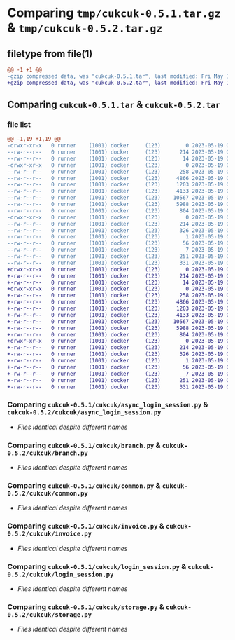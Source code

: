# Comparing `tmp/cukcuk-0.5.1.tar.gz` & `tmp/cukcuk-0.5.2.tar.gz`

## filetype from file(1)

```diff
@@ -1 +1 @@
-gzip compressed data, was "cukcuk-0.5.1.tar", last modified: Fri May 19 02:00:39 2023, max compression
+gzip compressed data, was "cukcuk-0.5.2.tar", last modified: Fri May 19 02:02:56 2023, max compression
```

## Comparing `cukcuk-0.5.1.tar` & `cukcuk-0.5.2.tar`

### file list

```diff
@@ -1,19 +1,19 @@
-drwxr-xr-x   0 runner    (1001) docker     (123)        0 2023-05-19 02:00:39.956358 cukcuk-0.5.1/
--rw-r--r--   0 runner    (1001) docker     (123)      214 2023-05-19 02:00:39.956358 cukcuk-0.5.1/PKG-INFO
--rw-r--r--   0 runner    (1001) docker     (123)       14 2023-05-19 02:00:29.000000 cukcuk-0.5.1/README.md
-drwxr-xr-x   0 runner    (1001) docker     (123)        0 2023-05-19 02:00:39.956358 cukcuk-0.5.1/cukcuk/
--rw-r--r--   0 runner    (1001) docker     (123)      258 2023-05-19 02:00:29.000000 cukcuk-0.5.1/cukcuk/__init__.py
--rw-r--r--   0 runner    (1001) docker     (123)     4866 2023-05-19 02:00:29.000000 cukcuk-0.5.1/cukcuk/async_login_session.py
--rw-r--r--   0 runner    (1001) docker     (123)     1203 2023-05-19 02:00:29.000000 cukcuk-0.5.1/cukcuk/branch.py
--rw-r--r--   0 runner    (1001) docker     (123)     4133 2023-05-19 02:00:29.000000 cukcuk-0.5.1/cukcuk/common.py
--rw-r--r--   0 runner    (1001) docker     (123)    10567 2023-05-19 02:00:29.000000 cukcuk-0.5.1/cukcuk/invoice.py
--rw-r--r--   0 runner    (1001) docker     (123)     5988 2023-05-19 02:00:29.000000 cukcuk-0.5.1/cukcuk/login_session.py
--rw-r--r--   0 runner    (1001) docker     (123)      804 2023-05-19 02:00:29.000000 cukcuk-0.5.1/cukcuk/storage.py
-drwxr-xr-x   0 runner    (1001) docker     (123)        0 2023-05-19 02:00:39.956358 cukcuk-0.5.1/cukcuk.egg-info/
--rw-r--r--   0 runner    (1001) docker     (123)      214 2023-05-19 02:00:39.000000 cukcuk-0.5.1/cukcuk.egg-info/PKG-INFO
--rw-r--r--   0 runner    (1001) docker     (123)      326 2023-05-19 02:00:39.000000 cukcuk-0.5.1/cukcuk.egg-info/SOURCES.txt
--rw-r--r--   0 runner    (1001) docker     (123)        1 2023-05-19 02:00:39.000000 cukcuk-0.5.1/cukcuk.egg-info/dependency_links.txt
--rw-r--r--   0 runner    (1001) docker     (123)       56 2023-05-19 02:00:39.000000 cukcuk-0.5.1/cukcuk.egg-info/requires.txt
--rw-r--r--   0 runner    (1001) docker     (123)        7 2023-05-19 02:00:39.000000 cukcuk-0.5.1/cukcuk.egg-info/top_level.txt
--rw-r--r--   0 runner    (1001) docker     (123)      251 2023-05-19 02:00:29.000000 cukcuk-0.5.1/pyproject.toml
--rw-r--r--   0 runner    (1001) docker     (123)      331 2023-05-19 02:00:39.956358 cukcuk-0.5.1/setup.cfg
+drwxr-xr-x   0 runner    (1001) docker     (123)        0 2023-05-19 02:02:56.398866 cukcuk-0.5.2/
+-rw-r--r--   0 runner    (1001) docker     (123)      214 2023-05-19 02:02:56.398866 cukcuk-0.5.2/PKG-INFO
+-rw-r--r--   0 runner    (1001) docker     (123)       14 2023-05-19 02:02:46.000000 cukcuk-0.5.2/README.md
+drwxr-xr-x   0 runner    (1001) docker     (123)        0 2023-05-19 02:02:56.394866 cukcuk-0.5.2/cukcuk/
+-rw-r--r--   0 runner    (1001) docker     (123)      258 2023-05-19 02:02:46.000000 cukcuk-0.5.2/cukcuk/__init__.py
+-rw-r--r--   0 runner    (1001) docker     (123)     4866 2023-05-19 02:02:46.000000 cukcuk-0.5.2/cukcuk/async_login_session.py
+-rw-r--r--   0 runner    (1001) docker     (123)     1203 2023-05-19 02:02:46.000000 cukcuk-0.5.2/cukcuk/branch.py
+-rw-r--r--   0 runner    (1001) docker     (123)     4133 2023-05-19 02:02:46.000000 cukcuk-0.5.2/cukcuk/common.py
+-rw-r--r--   0 runner    (1001) docker     (123)    10567 2023-05-19 02:02:46.000000 cukcuk-0.5.2/cukcuk/invoice.py
+-rw-r--r--   0 runner    (1001) docker     (123)     5988 2023-05-19 02:02:46.000000 cukcuk-0.5.2/cukcuk/login_session.py
+-rw-r--r--   0 runner    (1001) docker     (123)      804 2023-05-19 02:02:46.000000 cukcuk-0.5.2/cukcuk/storage.py
+drwxr-xr-x   0 runner    (1001) docker     (123)        0 2023-05-19 02:02:56.394866 cukcuk-0.5.2/cukcuk.egg-info/
+-rw-r--r--   0 runner    (1001) docker     (123)      214 2023-05-19 02:02:56.000000 cukcuk-0.5.2/cukcuk.egg-info/PKG-INFO
+-rw-r--r--   0 runner    (1001) docker     (123)      326 2023-05-19 02:02:56.000000 cukcuk-0.5.2/cukcuk.egg-info/SOURCES.txt
+-rw-r--r--   0 runner    (1001) docker     (123)        1 2023-05-19 02:02:56.000000 cukcuk-0.5.2/cukcuk.egg-info/dependency_links.txt
+-rw-r--r--   0 runner    (1001) docker     (123)       56 2023-05-19 02:02:56.000000 cukcuk-0.5.2/cukcuk.egg-info/requires.txt
+-rw-r--r--   0 runner    (1001) docker     (123)        7 2023-05-19 02:02:56.000000 cukcuk-0.5.2/cukcuk.egg-info/top_level.txt
+-rw-r--r--   0 runner    (1001) docker     (123)      251 2023-05-19 02:02:46.000000 cukcuk-0.5.2/pyproject.toml
+-rw-r--r--   0 runner    (1001) docker     (123)      331 2023-05-19 02:02:56.398866 cukcuk-0.5.2/setup.cfg
```

### Comparing `cukcuk-0.5.1/cukcuk/async_login_session.py` & `cukcuk-0.5.2/cukcuk/async_login_session.py`

 * *Files identical despite different names*

### Comparing `cukcuk-0.5.1/cukcuk/branch.py` & `cukcuk-0.5.2/cukcuk/branch.py`

 * *Files identical despite different names*

### Comparing `cukcuk-0.5.1/cukcuk/common.py` & `cukcuk-0.5.2/cukcuk/common.py`

 * *Files identical despite different names*

### Comparing `cukcuk-0.5.1/cukcuk/invoice.py` & `cukcuk-0.5.2/cukcuk/invoice.py`

 * *Files identical despite different names*

### Comparing `cukcuk-0.5.1/cukcuk/login_session.py` & `cukcuk-0.5.2/cukcuk/login_session.py`

 * *Files identical despite different names*

### Comparing `cukcuk-0.5.1/cukcuk/storage.py` & `cukcuk-0.5.2/cukcuk/storage.py`

 * *Files identical despite different names*


